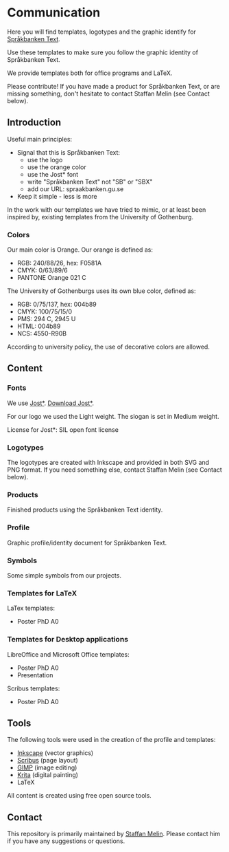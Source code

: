 # Communication

Here you will find templates, logotypes and the graphic identify for [Språkbanken Text](https://spraakbanken.gu.se).

Use these templates to make sure you follow the graphic identity of Språkbanken Text.

We provide templates both for office programs and LaTeX.

Please contribute! If you have made a product for Språkbanken Text, or are missing something, don't hesitate to contact Staffan Melin (see Contact below).

## Introduction

Useful main principles:

* Signal that this is Språkbanken Text: 
  * use the logo
  * use the orange color
  * use the Jost* font
  * write "Språkbanken Text" not "SB" or "SBX"
  * add our URL: spraakbanken.gu.se
* Keep it simple - less is more

In the work with our templates we have tried to mimic, or at least been inspired by, existing templates from the University of Gothenburg.

### Colors

Our main color is Orange. Our orange is defined as:

* RGB: 240/88/26, hex: F0581A
* CMYK: 0/63/89/6
* PANTONE Orange 021 C

The University of Gothenburgs uses its own blue color, defined as:

* RGB: 0/75/137, hex: 004b89
* CMYK: 100/75/15/0
* PMS: 294 C, 2945 U
* HTML: 004b89
* NCS: 4550-R90B

According to university policy, the use of decorative colors are allowed.

## Content

### Fonts

We use [Jost*](https://indestructibletype.com/Jost). [Download Jost*](https://indestructibletype.com/BuyJost.html).

For our logo we used the Light weight. The slogan is set in Medium weight.

License for Jost*: SIL open font license

### Logotypes

The logotypes are created with Inkscape and provided in both SVG and PNG format. If you need something else, contact Staffan Melin (see Contact below).

### Products

Finished products using the Språkbanken Text identity.

### Profile

Graphic profile/identity document for Språkbanken Text.

### Symbols

Some simple symbols from our projects.

### Templates for LaTeX

LaTex templates:

* Poster PhD A0

### Templates for Desktop applications

LibreOffice and Microsoft Office templates:

* Poster PhD A0
* Presentation

Scribus templates:

* Poster PhD A0

## Tools

The following tools were used in the creation of the profile and templates:

* [Inkscape](https://inkscape.org/) (vector graphics)
* [Scribus](https://scribus.net) (page layout)
* [GIMP](https://www.gimp.org/) (image editing)
* [Krita](https://krita.org/en/) (digital painting)
* LaTeX

All content is created using free open source tools.

## Contact

This repository is primarily maintained by [Staffan Melin](mailto://staffan.melin@svenska.gu.se). Please contact him if you have any suggestions or questions.